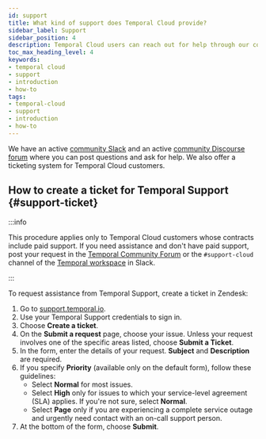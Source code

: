 ```yaml
---
id: support
title: What kind of support does Temporal Cloud provide?
sidebar_label: Support
sidebar_position: 4
description: Temporal Cloud users can reach out for help through our community Slack channel, or file a support ticket through Zendesk. 
toc_max_heading_level: 4
keywords:
- temporal cloud
- support
- introduction
- how-to
tags:
- temporal-cloud
- support
- introduction
- how-to
---
```


<!-- THIS FILE IS GENERATED. DO NOT EDIT THIS FILE DIRECTLY -->

We have an active [community Slack](https://temporalio.slack.com) and an active [community Discourse forum](https://community.temporal.io/) where you can post questions and ask for help.
We also offer a ticketing system for Temporal Cloud customers.

## How to create a ticket for Temporal Support {#support-ticket}

:::info

This procedure applies only to Temporal Cloud customers whose contracts include paid support.
If you need assistance and don't have paid support, post your request in the [Temporal Community Forum](https://community.temporal.io) or the `#support-cloud` channel of the [Temporal workspace](https://t.mp/slack) in Slack.

:::

To request assistance from Temporal Support, create a ticket in Zendesk:

1. Go to [support.temporal.io](https://support.temporal.io/).
1. Use your Temporal Support credentials to sign in.
1. Choose **Create a ticket**.
1. On the **Submit a request** page, choose your issue.
   Unless your request involves one of the specific areas listed, choose **Submit a Ticket**.
1. In the form, enter the details of your request.
   **Subject** and **Description** are required.
1. If you specify **Priority** (available only on the default form), follow these guidelines:
   - Select **Normal** for most issues.
   - Select **High** only for issues to which your service-level agreement (SLA) applies.
     If you're not sure, select **Normal**.
   - Select **Page** only if you are experiencing a complete service outage and urgently need contact with an on-call support person.
1. At the bottom of the form, choose **Submit**.
